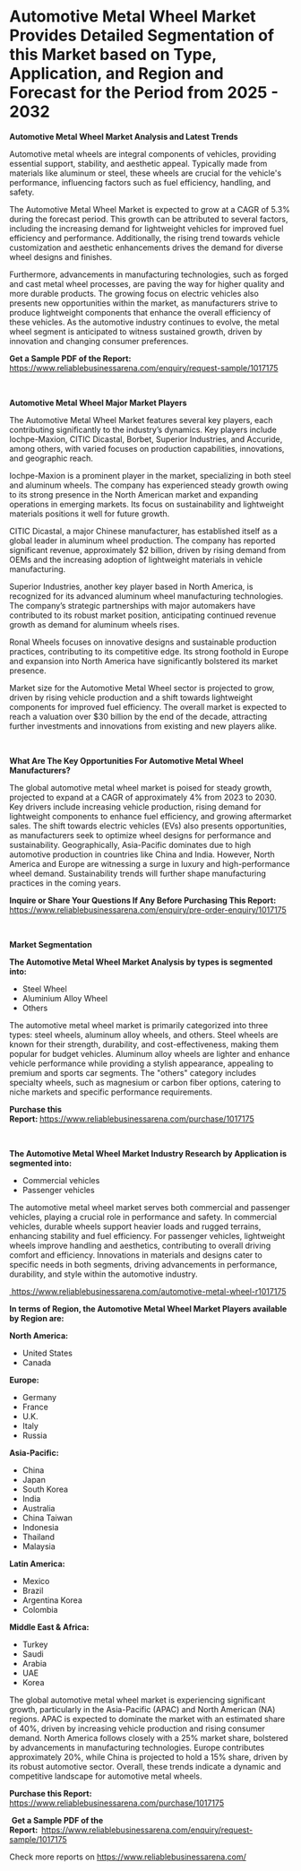 <p><h1>Automotive Metal Wheel Market Provides Detailed Segmentation of this Market based on Type, Application, and Region and Forecast for the Period from 2025 - 2032</h1></p><p><strong>Automotive Metal Wheel Market Analysis and Latest Trends</strong></p>
<p><p>Automotive metal wheels are integral components of vehicles, providing essential support, stability, and aesthetic appeal. Typically made from materials like aluminum or steel, these wheels are crucial for the vehicle's performance, influencing factors such as fuel efficiency, handling, and safety. </p><p>The Automotive Metal Wheel Market is expected to grow at a CAGR of 5.3% during the forecast period. This growth can be attributed to several factors, including the increasing demand for lightweight vehicles for improved fuel efficiency and performance. Additionally, the rising trend towards vehicle customization and aesthetic enhancements drives the demand for diverse wheel designs and finishes. </p><p>Furthermore, advancements in manufacturing technologies, such as forged and cast metal wheel processes, are paving the way for higher quality and more durable products. The growing focus on electric vehicles also presents new opportunities within the market, as manufacturers strive to produce lightweight components that enhance the overall efficiency of these vehicles. As the automotive industry continues to evolve, the metal wheel segment is anticipated to witness sustained growth, driven by innovation and changing consumer preferences.</p></p>
<p><strong>Get a Sample PDF of the Report:&nbsp;</strong> <a href="https://www.reliablebusinessarena.com/enquiry/request-sample/1017175?utm_campaign=2515&utm_medium=2&utm_source=Github&utm_content=ia&utm_term=30032025&utm_id=automotive-metal-wheel">https://www.reliablebusinessarena.com/enquiry/request-sample/1017175</a></p>
<p>&nbsp;</p>
<p><strong>Automotive Metal Wheel Major Market Players</strong></p>
<p><p>The Automotive Metal Wheel Market features several key players, each contributing significantly to the industry’s dynamics. Key players include Iochpe-Maxion, CITIC Dicastal, Borbet, Superior Industries, and Accuride, among others, with varied focuses on production capabilities, innovations, and geographic reach.</p><p>Iochpe-Maxion is a prominent player in the market, specializing in both steel and aluminum wheels. The company has experienced steady growth owing to its strong presence in the North American market and expanding operations in emerging markets. Its focus on sustainability and lightweight materials positions it well for future growth.</p><p>CITIC Dicastal, a major Chinese manufacturer, has established itself as a global leader in aluminum wheel production. The company has reported significant revenue, approximately $2 billion, driven by rising demand from OEMs and the increasing adoption of lightweight materials in vehicle manufacturing.</p><p>Superior Industries, another key player based in North America, is recognized for its advanced aluminum wheel manufacturing technologies. The company’s strategic partnerships with major automakers have contributed to its robust market position, anticipating continued revenue growth as demand for aluminum wheels rises.</p><p>Ronal Wheels focuses on innovative designs and sustainable production practices, contributing to its competitive edge. Its strong foothold in Europe and expansion into North America have significantly bolstered its market presence.</p><p>Market size for the Automotive Metal Wheel sector is projected to grow, driven by rising vehicle production and a shift towards lightweight components for improved fuel efficiency. The overall market is expected to reach a valuation over $30 billion by the end of the decade, attracting further investments and innovations from existing and new players alike.</p></p>
<p>&nbsp;</p>
<p><strong>What Are The Key Opportunities For Automotive Metal Wheel Manufacturers?</strong></p>
<p><p>The global automotive metal wheel market is poised for steady growth, projected to expand at a CAGR of approximately 4% from 2023 to 2030. Key drivers include increasing vehicle production, rising demand for lightweight components to enhance fuel efficiency, and growing aftermarket sales. The shift towards electric vehicles (EVs) also presents opportunities, as manufacturers seek to optimize wheel designs for performance and sustainability. Geographically, Asia-Pacific dominates due to high automotive production in countries like China and India. However, North America and Europe are witnessing a surge in luxury and high-performance wheel demand. Sustainability trends will further shape manufacturing practices in the coming years.</p></p>
<p><strong>Inquire or Share Your Questions If Any Before Purchasing This Report:</strong> <a href="https://www.reliablebusinessarena.com/enquiry/pre-order-enquiry/1017175?utm_campaign=2515&utm_medium=2&utm_source=Github&utm_content=ia&utm_term=30032025&utm_id=automotive-metal-wheel">https://www.reliablebusinessarena.com/enquiry/pre-order-enquiry/1017175</a></p>
<p>&nbsp;</p>
<p><strong>Market Segmentation</strong></p>
<p><strong>The Automotive Metal Wheel Market Analysis by types is segmented into:</strong></p>
<p><ul><li>Steel Wheel</li><li>Aluminium Alloy Wheel</li><li>Others</li></ul></p>
<p><p>The automotive metal wheel market is primarily categorized into three types: steel wheels, aluminum alloy wheels, and others. Steel wheels are known for their strength, durability, and cost-effectiveness, making them popular for budget vehicles. Aluminum alloy wheels are lighter and enhance vehicle performance while providing a stylish appearance, appealing to premium and sports car segments. The "others" category includes specialty wheels, such as magnesium or carbon fiber options, catering to niche markets and specific performance requirements.</p></p>
<p><strong>Purchase this Report:&nbsp;</strong><a href="https://www.reliablebusinessarena.com/purchase/1017175?utm_campaign=2515&utm_medium=2&utm_source=Github&utm_content=ia&utm_term=30032025&utm_id=automotive-metal-wheel">https://www.reliablebusinessarena.com/purchase/1017175</a></p>
<p>&nbsp;</p>
<p><strong>The Automotive Metal Wheel Market Industry Research by Application is segmented into:</strong></p>
<p><ul><li>Commercial vehicles</li><li>Passenger vehicles</li></ul></p>
<p><p>The automotive metal wheel market serves both commercial and passenger vehicles, playing a crucial role in performance and safety. In commercial vehicles, durable wheels support heavier loads and rugged terrains, enhancing stability and fuel efficiency. For passenger vehicles, lightweight wheels improve handling and aesthetics, contributing to overall driving comfort and efficiency. Innovations in materials and designs cater to specific needs in both segments, driving advancements in performance, durability, and style within the automotive industry.</p></p>
<p><a href="https://www.reliablebusinessarena.com/automotive-metal-wheel-r1017175?utm_campaign=2515&utm_medium=2&utm_source=Github&utm_content=ia&utm_term=30032025&utm_id=automotive-metal-wheel">&nbsp;https://www.reliablebusinessarena.com/automotive-metal-wheel-r1017175</a></p>
<p><strong>In terms of Region, the Automotive Metal Wheel Market Players available by Region are:</strong></p>
<p>
    <p> <strong> North America: </strong>
        <ul>
            <li>United States</li>
            <li>Canada</li>
        </ul>
        </p> 
    <p> <strong> Europe: </strong>
        <ul>
            <li>Germany</li>
            <li>France</li>
            <li>U.K.</li>
            <li>Italy</li>
            <li>Russia</li>
        </ul>
        </p> 
    <p> <strong> Asia-Pacific: </strong>
        <ul>
            <li>China</li>
            <li>Japan</li>
            <li>South Korea</li>
            <li>India</li>
            <li>Australia</li>
            <li>China Taiwan</li>
            <li>Indonesia</li>
            <li>Thailand</li>
            <li>Malaysia</li>
        </ul>
        </p> 
    <p> <strong> Latin America: </strong>
        <ul>
            <li>Mexico</li>
            <li>Brazil</li>
            <li>Argentina Korea</li>
            <li>Colombia</li>
        </ul>
        </p> 
    <p> <strong> Middle East & Africa: </strong>
        <ul>
            <li>Turkey</li>
            <li>Saudi</li>
            <li>Arabia</li>
            <li>UAE</li>
            <li>Korea</li>
        </ul>
    </p>
    </p>
<p><p>The global automotive metal wheel market is experiencing significant growth, particularly in the Asia-Pacific (APAC) and North American (NA) regions. APAC is expected to dominate the market with an estimated share of 40%, driven by increasing vehicle production and rising consumer demand. North America follows closely with a 25% market share, bolstered by advancements in manufacturing technologies. Europe contributes approximately 20%, while China is projected to hold a 15% share, driven by its robust automotive sector. Overall, these trends indicate a dynamic and competitive landscape for automotive metal wheels.</p></p>
<p><strong>Purchase this Report: </strong><a href="https://www.reliablebusinessarena.com/purchase/1017175?utm_campaign=2515&utm_medium=2&utm_source=Github&utm_content=ia&utm_term=30032025&utm_id=automotive-metal-wheel">https://www.reliablebusinessarena.com/purchase/1017175</a></p>
<p>&nbsp;<strong>Get a Sample PDF of the Report:&nbsp;&nbsp;</strong><a href="https://www.reliablebusinessarena.com/enquiry/request-sample/1017175?utm_campaign=2515&utm_medium=2&utm_source=Github&utm_content=ia&utm_term=30032025&utm_id=automotive-metal-wheel">https://www.reliablebusinessarena.com/enquiry/request-sample/1017175</a></p>
<p><strong></strong></p>
<p>Check more reports on <a href="https://www.reliablebusinessarena.com/?utm_campaign=2515&utm_medium=2&utm_source=Github&utm_content=ia&utm_term=30032025&utm_id=automotive-metal-wheel">https://www.reliablebusinessarena.com/</a></p>
